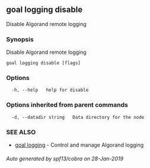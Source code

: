 ## goal logging disable

Disable Algorand remote logging

### Synopsis

Disable Algorand remote logging

```
goal logging disable [flags]
```

### Options

```
  -h, --help   help for disable
```

### Options inherited from parent commands

```
  -d, --datadir string   Data directory for the node
```

### SEE ALSO

* [goal logging](goal_logging.md)	 - Control and manage Algorand logging

###### Auto generated by spf13/cobra on 28-Jan-2019

